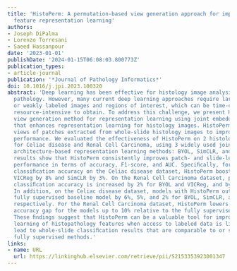 ```yaml
---
title: 'HistoPerm: A permutation-based view generation approach for improving histopathologic
  feature representation learning'
authors:
- Joseph DiPalma
- Lorenzo Torresani
- Saeed Hassanpour
date: '2023-01-01'
publishDate: '2024-01-15T06:08:03.800773Z'
publication_types:
- article-journal
publication: '*Journal of Pathology Informatics*'
doi: 10.1016/j.jpi.2023.100320
abstract: 'Deep learning has been effective for histology image analysis in digital
  pathology. However, many current deep learning approaches require large, strongly-
  or weakly labeled images and regions of interest, which can be time-consuming and
  resource-intensive to obtain. To address this challenge, we present HistoPerm, a
  view generation method for representation learning using joint embedding architectures
  that enhances representation learning for histology images. HistoPerm permutes augmented
  views of patches extracted from whole-slide histology images to improve classiﬁcation
  performance. We evaluated the effectiveness of HistoPerm on 2 histology image datasets
  for Celiac disease and Renal Cell Carcinoma, using 3 widely used joint embedding
  architecture-based representation learning methods: BYOL, SimCLR, and VICReg. Our
  results show that HistoPerm consistently improves patch- and slide-level classiﬁcation
  performance in terms of accuracy, F1-score, and AUC. Speciﬁcally, for patch-level
  classiﬁcation accuracy on the Celiac disease dataset, HistoPerm boosts BYOL and
  VICReg by 8% and SimCLR by 3%. On the Renal Cell Carcinoma dataset, patch-level
  classiﬁcation accuracy is increased by 2% for BYOL and VICReg, and by 1% for SimCLR.
  In addition, on the Celiac disease dataset, models with HistoPerm outperform the
  fully supervised baseline model by 6%, 5%, and 2% for BYOL, SimCLR, and VICReg,
  respectively. For the Renal Cell Carcinoma dataset, HistoPerm lowers the classiﬁcation
  accuracy gap for the models up to 10% relative to the fully supervised baseline.
  These ﬁndings suggest that HistoPerm can be a valuable tool for improving representation
  learning of histopathology features when access to labeled data is limited and can
  lead to whole-slide classiﬁcation results that are comparable to or superior to
  fully supervised methods.'
links:
- name: URL
  url: https://linkinghub.elsevier.com/retrieve/pii/S2153353923001347
---
```

